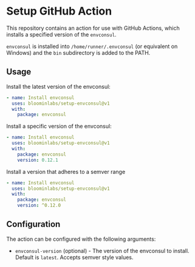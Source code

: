# Setup GitHub Action

This repository contains an action for use with GitHub Actions, which installs a specified version of the `envconsul`.

`envconsul` is installed into `/home/runner/.envconsul` (or equivalent on Windows) and the `bin` subdirectory is added to the PATH.

## Usage

Install the latest version of the envconsul:

```yaml
- name: Install envconsul
  uses: bloominlabs/setup-envconsul@v1
  with:
    package: envconsul
```

Install a specific version of the envconsul:

```yaml
- name: Install envconsul
  uses: bloominlabs/setup-envconsul@v1
  with:
    package: envconsul
    version: 0.12.1
```

Install a version that adheres to a semver range

```yaml
- name: Install envconsul
  uses: bloominlabs/setup-envconsul@v1
  with:
    package: envconsul
    version: ^0.12.0
```

## Configuration

The action can be configured with the following arguments:

- `envconsul-version` (optional) - The version of the envconsul to install. Default is `latest`. Accepts semver style values.
